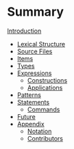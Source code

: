 # Summary

[Introduction](./introduction.md)

- [Lexical Structure]()
- [Source Files]()
- [Items](./items.md)
- [Types](./types.md)
- [Expressions](./expressions.md)
  - [Constructions](./expressions/construction.md)
  - [Applications](./expressions/application.md)
- [Patterns](./patterns.md)
- [Statements](./statements.md)
  - [Commands](./statements/commands.md)
- [Future]()
- [Appendix]()
  - [Notation](./notation.md)
  - [Contributors]()